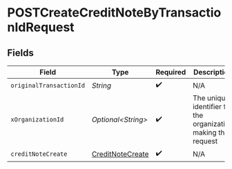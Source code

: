 # POSTCreateCreditNoteByTransactionIdRequest


## Fields

| Field                                                           | Type                                                            | Required                                                        | Description                                                     | Example                                                         |
| --------------------------------------------------------------- | --------------------------------------------------------------- | --------------------------------------------------------------- | --------------------------------------------------------------- | --------------------------------------------------------------- |
| `originalTransactionId`                                         | *String*                                                        | :heavy_check_mark:                                              | N/A                                                             |                                                                 |
| `xOrganizationId`                                               | *Optional\<String>*                                             | :heavy_check_mark:                                              | The unique identifier for the organization making the request   | org_12345                                                       |
| `creditNoteCreate`                                              | [CreditNoteCreate](../../models/components/CreditNoteCreate.md) | :heavy_check_mark:                                              | N/A                                                             |                                                                 |